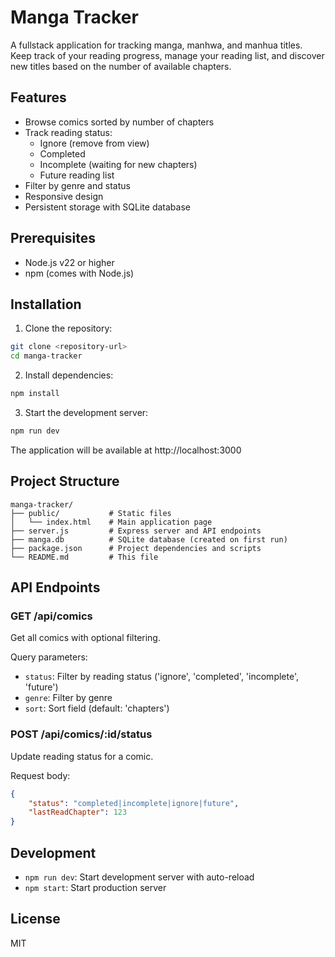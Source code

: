 # Manga Tracker

A fullstack application for tracking manga, manhwa, and manhua titles. Keep track of your reading progress, manage your reading list, and discover new titles based on the number of available chapters.

## Features

- Browse comics sorted by number of chapters
- Track reading status:
  - Ignore (remove from view)
  - Completed
  - Incomplete (waiting for new chapters)
  - Future reading list
- Filter by genre and status
- Responsive design
- Persistent storage with SQLite database

## Prerequisites

- Node.js v22 or higher
- npm (comes with Node.js)

## Installation

1. Clone the repository:
```bash
git clone <repository-url>
cd manga-tracker
```

2. Install dependencies:
```bash
npm install
```

3. Start the development server:
```bash
npm run dev
```

The application will be available at http://localhost:3000

## Project Structure

```
manga-tracker/
├── public/           # Static files
│   └── index.html    # Main application page
├── server.js         # Express server and API endpoints
├── manga.db          # SQLite database (created on first run)
├── package.json      # Project dependencies and scripts
└── README.md         # This file
```

## API Endpoints

### GET /api/comics
Get all comics with optional filtering.

Query parameters:
- `status`: Filter by reading status ('ignore', 'completed', 'incomplete', 'future')
- `genre`: Filter by genre
- `sort`: Sort field (default: 'chapters')

### POST /api/comics/:id/status
Update reading status for a comic.

Request body:
```json
{
    "status": "completed|incomplete|ignore|future",
    "lastReadChapter": 123
}
```

## Development

- `npm run dev`: Start development server with auto-reload
- `npm start`: Start production server

## License

MIT 